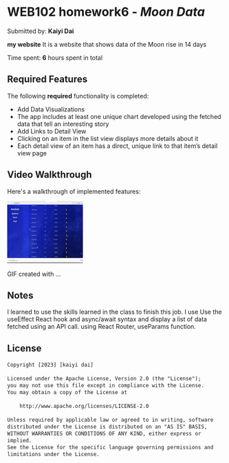 # WEB102 homework6 - *Moon Data*

Submitted by: **Kaiyi Dai**

**my website** It is a website that shows data of the Moon rise in 14 days

Time spent: **6** hours spent in total

## Required Features

The following **required** functionality is completed:

* Add Data Visualizations
* The app includes at least one unique chart developed using the fetched data that tell an interesting story
* Add Links to Detail View
* Clicking on an item in the list view displays more details about it
* Each detail view of an item has a direct, unique link to that item’s detail view page

## Video Walkthrough

Here's a walkthrough of implemented features:

<img src='https://github.com/ddkaiyi/homework5/blob/master/3c26p-jolqg.gif' title='Video Walkthrough' width='' alt='Video Walkthrough' />

<!-- Replace this with whatever GIF tool you used! -->
GIF created with ...  
<!-- Recommended tools:
[Kap](https://getkap.co/) for macOS
[ScreenToGif](https://www.screentogif.com/) for Windows
[peek](https://github.com/phw/peek) for Linux. -->

## Notes

 I learned to use the skills learned in the class to finish this job. I use Use the useEffect React hook and async/await syntax and display a list of data fetched using an API call. using React Router, useParams function.
 
## License

    Copyright [2023] [kaiyi dai]

    Licensed under the Apache License, Version 2.0 (the "License");
    you may not use this file except in compliance with the License.
    You may obtain a copy of the License at

        http://www.apache.org/licenses/LICENSE-2.0

    Unless required by applicable law or agreed to in writing, software
    distributed under the License is distributed on an "AS IS" BASIS,
    WITHOUT WARRANTIES OR CONDITIONS OF ANY KIND, either express or implied.
    See the License for the specific language governing permissions and
    limitations under the License.
